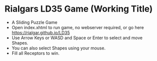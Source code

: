 # Rialgars LD35 Game (Working Title)
* A Sliding Puzzle Game
* Open index.xhtml to run game, no webserver required, or go here https://rialgar.github.io/LD35
* Use Arrow Keys or WASD and Space or Enter to select and move Shapes.
* You can also select Shapes using your mouse.
* Fill all Receptors to win.

